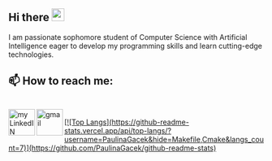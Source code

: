 ## Hi there <img src="https://media.giphy.com/media/hvRJCLFzcasrR4ia7z/giphy.gif" width="25px">

I am passionate sophomore student of Computer Science with Artificial Intelligence eager to develop my programming skills and learn cutting-edge technologies.

## 📫 How to reach me:

</br>
<a href="https://www.linkedin.com/in/paulina-gacek-44bb2b229/">
  <img 
    align="left" 
    alt="my LinkedIN" 
    height="52px" 
    src="https://raw.githubusercontent.com/peterthehan/peterthehan/master/assets/linkedin.svg" />
</a>
<a href="https://mail.google.com/mail/?view=cm&fs=1&to=paulina.gacek.pl@gmail.com&su=Message from github portfolio: &body=Hello Paulina!">
  <img align="left" alt=" gmail"
   height="52px"
   src="https://upload.wikimedia.org/wikipedia/commons/thumb/8/8c/Gmail_Icon_%282013-2020%29.svg/2048px-Gmail_Icon_%282013-2020%29.svg.png" />

  </br>
  [![Top Langs](https://github-readme-stats.vercel.app/api/top-langs/?username=PaulinaGacek&hide=Makefile,Cmake&langs_count=7)](https://github.com/PaulinaGacek/github-readme-stats)
  </br>
  
</br>
